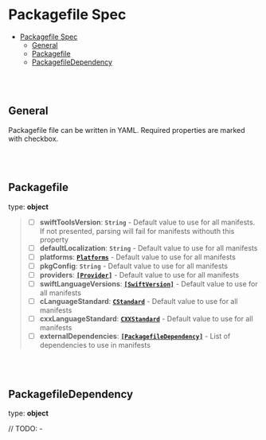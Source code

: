# Packagefile Spec

- [Packagefile Spec](#packagefile-spec)
  - [General](#general)
  - [Packagefile](#packagefile)
  - [PackagefileDependency](#packagefiledependency)

<br/>
<br/>

## General

Packagefile file can be written in YAML. Required properties are marked with checkbox.

<br/>
<br/>

## Packagefile

type: **object**

> - [ ] **swiftToolsVersion**: **`String`** - Default value to use for all manifests. If not presented, parsing will fail for manifests withouth this property
> - [ ] **defaultLocalization**: **`String`** - Default value to use for all manifests
> - [ ] **platforms**: [**`Platforms`**](https://github.com/kulikov-ivan/pkgen/blob/dev/Docs/ManifestSpec.md#Platforms) - Default value to use for all manifests
> - [ ] **pkgConfig**: **`String`** - Default value to use for all manifests
> - [ ] **providers**: [**`[Provider]`**](https://github.com/kulikov-ivan/pkgen/blob/dev/Docs/ManifestSpec.md#Provider) - Default value to use for all manifests
> - [ ] **swiftLanguageVersions**: [**`[SwiftVersion]`**](https://github.com/kulikov-ivan/pkgen/blob/dev/Docs/ManifestSpec.md#swiftversion) - Default value to use for all manifests
> - [ ] **cLanguageStandard**: [**`CStandard`**](https://github.com/kulikov-ivan/pkgen/blob/dev/Docs/ManifestSpec.md#cstandard) - Default value to use for all manifests
> - [ ] **cxxLanguageStandard**: [**`CXXStandard`**](https://github.com/kulikov-ivan/pkgen/blob/dev/Docs/ManifestSpec.md#cxxstandard) - Default value to use for all manifests
> - [ ] **externalDependencies**: [**`[PackagefileDependency]`**](#PackagefileDependency) - List of dependencies to use in manifests

<br/>
<br/>

## PackagefileDependency

type: **object**

// TODO: -
